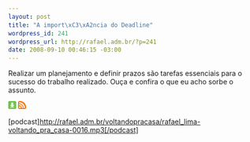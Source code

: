 ```yaml
--- 
layout: post
title: "A import\xC3\xA2ncia do Deadline"
wordpress_id: 241
wordpress_url: http://rafael.adm.br/?p=241
date: 2008-09-10 00:46:15 -03:00
---
```

Realizar um planejamento e definir prazos são tarefas essenciais para o sucesso do trabalho realizado. Ouça e confira o que eu acho sorbe o assunto.

<a class="noborder" href="http://rafael.adm.br/voltandopracasa/rafael_lima-voltando_pra_casa-0016.mp3" title="Download"><img src="/wp-content/themes/rafael_lima-rockinblue/images/download_green.gif" border="0" alt="Download" /></a> <a class="noborder" href="http://feeds.feedburner.com/rafael_lima_podcast" title="RSS"><img src="/wp-content/themes/rafael_lima-rockinblue/images/icn-feed-16x16.png" border="0" alt="RSS" /></a>

[podcast]http://rafael.adm.br/voltandopracasa/rafael_lima-voltando_pra_casa-0016.mp3[/podcast]
